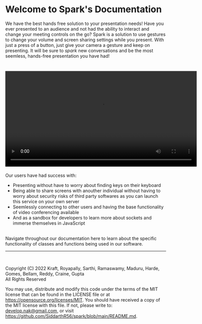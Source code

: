 <h1> Welcome to Spark's Documentation </h1>

<p>
  We have the best hands free solution to your presentation needs! Have you ever presented to an audience and not had the ability to interact and change your meeting controls on the go? Spark is a solution to use gestures to change your volume and screen sharing settings while you present. With just a press of a button, just give your camera a gesture and keep on presenting. It will be sure to <i>spark</i> new conversations and be the most seemless, hands-free presentation you have had!
</p>
<h1 align="center"> 
  <video src="https://user-images.githubusercontent.com/99683342/194715093-3fbc1bc9-7690-4edb-b8bb-5594ba029bb7.mp4" width="600" controls></video>
</h1>

<p>
  Our users have had success with: 
</p>
<ul>
  <li> Presenting without have to worry about finding keys on their keyboard </li>
  <li> Being able to share screens with anouther individual without having to worry about security risks of third party softwares as you can launch this service on your own server </li>
  <li> Seemlessly connecting to other users and having the base functionality of video conferencing available </li>
  <li> And as a sandbox for developers to learn more about sockets and immerse themselves in JavaScript</li>
</ul>
<br> 
Navigate throughout our documentation here to learn about the specific functionality of classes and functions being used in our software. 

<br>      
<hr>
<br> 
<p> 
Copyright (C) 2022 Kraft, Royapally, Sarthi, Ramaswamy, Maduru, Harde, Gomes, Bellam, Reddy, Craine, Gupta
<br>
All Rights Reserved
<br>

You may use, distribute and modify this code under the terms of the MIT license that can be found in the LICENSE file or at https://opensource.org/licenses/MIT.
You should have received a copy of the MIT license with this file. If not, please write to: develop.nak@gmail.com, or visit https://github.com/SiddarthR56/spark/blob/main/README.md.
</p>